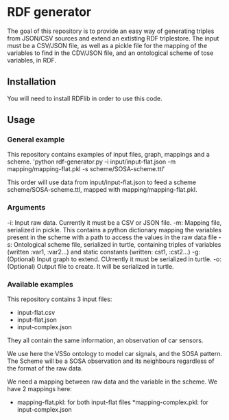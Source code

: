 # RDF generator
The goal of this repository is to provide an easy way of generating triples from JSON/CSV sources and extend an extisting RDF triplestore.
The input must be a CSV/JSON file, as well as a pickle file for the mapping of the variables to find in the CDV/JSON file, and an ontological scheme of tose variables, in RDF.

## Installation
You will need to install RDFlib in order to use this code.

## Usage
### General example
This repository contains examples of input files, graph, mappings and a scheme.
'python rdf-generator.py -i input/input-flat.json -m mapping/mapping-flat.pkl -s scheme/SOSA-scheme.ttl'

This order will use data from input/input-flat.json to feed a scheme scheme/SOSA-scheme.ttl, mapped with mapping/mapping-flat.pkl.

### Arguments
-i: Input raw data. Currently it must be a CSV or JSON file.
-m: Mapping file, serialized in pickle. This contains a python dictionary mapping the variables present in the scheme with a path to access the values in the raw data file
-s: Ontological scheme file, serialized in turtle, containing triples of variables (written :var1, :var2...) and static constants (written: cst1, :cst2...)
-g: (Optional) Input graph to extend. CUrrently it must be serialized in turtle.
-o: (Optional) Output file to create. It will be serialized in turtle.

### Available examples
This repository contains 3 input files:
* input-flat.csv
* input-flat.json
* input-complex.json

They all contain the same information, an observation of car sensors.

We use here the VSSo ontology to model car signals, and the SOSA pattern. The Scheme will be a SOSA observation and its neighbours regardless of the format of the raw data.

We need a mapping between raw data and the variable in the scheme. We have 2 mappings here:
* mapping-flat.pkl: for both input-flat files
*mapping-complex.pkl: for input-complex.json
